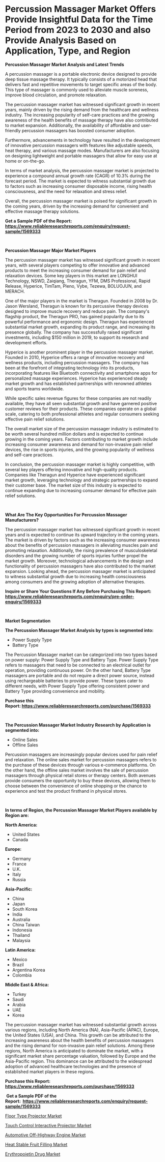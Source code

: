 <p><h1>Percussion Massager Market Offers Provide Insightful Data for the Time Period from 2023 to 2030 and also Provide Analysis Based on Application, Type, and Region</h1></p><p><strong>Percussion Massager Market Analysis and Latest Trends</strong></p>
<p><p>A percussion massager is a portable electronic device designed to provide deep tissue massage therapy. It typically consists of a motorized head that delivers fast and repetitive movements to target specific areas of the body. This type of massager is commonly used to alleviate muscle soreness, improve blood circulation, and promote relaxation.</p><p>The percussion massager market has witnessed significant growth in recent years, mainly driven by the rising demand from the healthcare and wellness industry. The increasing popularity of self-care practices and the growing awareness of the health benefits of massage therapy have also contributed to market expansion. Additionally, the availability of affordable and user-friendly percussion massagers has boosted consumer adoption.</p><p>Furthermore, advancements in technology have resulted in the development of innovative percussion massagers with features like adjustable speeds, heat therapy, and various massage modes. Manufacturers are also focusing on designing lightweight and portable massagers that allow for easy use at home or on-the-go.</p><p>In terms of market analysis, the percussion massager market is projected to experience a compound annual growth rate (CAGR) of 10.3% during the forecast period. The market is expected to witness substantial growth due to factors such as increasing consumer disposable income, rising health consciousness, and the need for relaxation and stress relief.</p><p>Overall, the percussion massager market is poised for significant growth in the coming years, driven by the increasing demand for convenient and effective massage therapy solutions.</p></p>
<p><strong>Get a Sample PDF of the Report:&nbsp; <a href="https://www.reliableresearchreports.com/enquiry/request-sample/1569333">https://www.reliableresearchreports.com/enquiry/request-sample/1569333</a></strong></p>
<p>&nbsp;</p>
<p><strong>Percussion Massager Major Market Players</strong></p>
<p><p>The percussion massager market has witnessed significant growth in recent years, with several players competing to offer innovative and advanced products to meet the increasing consumer demand for pain relief and relaxation devices. Some key players in this market are LONGHUI Technology, NSWD, Zaiqiang, Theragun, YFM, DMS Professional, Rapid Release, Hyperice, TimTam, Pleno, Vybe, Tezewa, BOLUOJUN, and MERACH.</p><p>One of the major players in the market is Theragun. Founded in 2008 by Dr. Jason Wersland, Theragun is known for its percussive therapy devices designed to improve muscle recovery and reduce pain. The company's flagship product, the Theragun PRO, has gained popularity due to its powerful performance and ergonomic design. Theragun has experienced substantial market growth, expanding its product range, and increasing its presence globally. The company has successfully raised significant investments, including $150 million in 2019, to support its research and development efforts.</p><p>Hyperice is another prominent player in the percussion massager market. Founded in 2010, Hyperice offers a range of innovative recovery and wellness products, including percussion massagers. The company has been at the forefront of integrating technology into its products, incorporating features like Bluetooth connectivity and smartphone apps for personalized massage experiences. Hyperice has experienced steady market growth and has established partnerships with renowned athletes and sports teams worldwide.</p><p>While specific sales revenue figures for these companies are not readily available, they have all seen substantial growth and have garnered positive customer reviews for their products. These companies operate on a global scale, catering to both professional athletes and regular consumers seeking effective pain relief solutions.</p><p>The overall market size of the percussion massager industry is estimated to be worth several hundred million dollars and is expected to continue growing in the coming years. Factors contributing to market growth include increasing consumer awareness and demand for non-invasive pain relief devices, the rise in sports injuries, and the growing popularity of wellness and self-care practices.</p><p>In conclusion, the percussion massager market is highly competitive, with several key players offering innovative and high-quality products. Companies like Theragun and Hyperice have experienced significant market growth, leveraging technology and strategic partnerships to expand their customer base. The market size of this industry is expected to continue expanding due to increasing consumer demand for effective pain relief solutions.</p></p>
<p>&nbsp;</p>
<p><strong>What Are The Key Opportunities For Percussion Massager Manufacturers?</strong></p>
<p><p>The percussion massager market has witnessed significant growth in recent years and is expected to continue its upward trajectory in the coming years. The market is driven by factors such as the increasing consumer awareness about the benefits of percussion massagers in alleviating muscles pain and promoting relaxation. Additionally, the rising prevalence of musculoskeletal disorders and the growing number of sports injuries further propel the market growth. Moreover, technological advancements in the design and functionality of percussion massagers have also contributed to the market expansion. Looking ahead, the percussion massager market is anticipated to witness substantial growth due to increasing health consciousness among consumers and the growing adoption of alternative therapies.</p></p>
<p><strong>Inquire or Share Your Questions If Any Before Purchasing This Report: <a href="https://www.reliableresearchreports.com/enquiry/pre-order-enquiry/1569333">https://www.reliableresearchreports.com/enquiry/pre-order-enquiry/1569333</a></strong></p>
<p>&nbsp;</p>
<p><strong>Market Segmentation</strong></p>
<p><strong>The Percussion Massager Market Analysis by types is segmented into:</strong></p>
<p><ul><li>Power Supply Type</li><li>Battery Type</li></ul></p>
<p><p>The Percussion Massager market can be categorized into two types based on power supply: Power Supply Type and Battery Type. Power Supply Type refers to massagers that need to be connected to an electrical outlet for operation, providing continuous power. On the other hand, Battery Type massagers are portable and do not require a direct power source, instead using rechargeable batteries to provide power. These types cater to different needs, with Power Supply Type offering consistent power and Battery Type providing convenience and mobility.</p></p>
<p><strong>Purchase this Report:&nbsp;<a href="https://www.reliableresearchreports.com/purchase/1569333">https://www.reliableresearchreports.com/purchase/1569333</a></strong></p>
<p>&nbsp;</p>
<p><strong>The Percussion Massager Market Industry Research by Application is segmented into:</strong></p>
<p><ul><li>Online Sales</li><li>Offline Sales</li></ul></p>
<p><p>Percussion massagers are increasingly popular devices used for pain relief and relaxation. The online sales market for percussion massagers refers to the purchase of these devices through various e-commerce platforms. On the other hand, the offline sales market involves the sale of percussion massagers through physical retail stores or therapy centers. Both avenues provide consumers the opportunity to buy these devices, allowing them to choose between the convenience of online shopping or the chance to experience and test the product firsthand in physical stores.</p></p>
<p>&nbsp;</p>
<p><strong>In terms of Region, the Percussion Massager Market Players available by Region are:</strong></p>
<p>
    <p> <strong> North America: </strong>
        <ul>
            <li>United States</li>
            <li>Canada</li>
        </ul>
        </p> 
    <p> <strong> Europe: </strong>
        <ul>
            <li>Germany</li>
            <li>France</li>
            <li>U.K.</li>
            <li>Italy</li>
            <li>Russia</li>
        </ul>
        </p> 
    <p> <strong> Asia-Pacific: </strong>
        <ul>
            <li>China</li>
            <li>Japan</li>
            <li>South Korea</li>
            <li>India</li>
            <li>Australia</li>
            <li>China Taiwan</li>
            <li>Indonesia</li>
            <li>Thailand</li>
            <li>Malaysia</li>
        </ul>
        </p> 
    <p> <strong> Latin America: </strong>
        <ul>
            <li>Mexico</li>
            <li>Brazil</li>
            <li>Argentina Korea</li>
            <li>Colombia</li>
        </ul>
        </p> 
    <p> <strong> Middle East & Africa: </strong>
        <ul>
            <li>Turkey</li>
            <li>Saudi</li>
            <li>Arabia</li>
            <li>UAE</li>
            <li>Korea</li>
        </ul>
    </p>
    </p>
<p><p>The percussion massager market has witnessed substantial growth across various regions, including North America (NA), Asia-Pacific (APAC), Europe, the United States (USA), and China. This growth can be attributed to the increasing awareness about the health benefits of percussion massagers and the rising demand for non-invasive pain relief solutions. Among these regions, North America is anticipated to dominate the market, with a significant market share percentage valuation, followed by Europe and the Asia-Pacific region. This dominance can be attributed to the widespread adoption of advanced healthcare technologies and the presence of established market players in these regions.</p></p>
<p><strong>Purchase this Report: <a href="https://www.reliableresearchreports.com/purchase/1569333">https://www.reliableresearchreports.com/purchase/1569333</a></strong></p>
<p>&nbsp;<strong>Get a Sample PDF of the Report:&nbsp;&nbsp;<a href="https://www.reliableresearchreports.com/enquiry/request-sample/1569333">https://www.reliableresearchreports.com/enquiry/request-sample/1569333</a></strong></p>
<p><strong></strong></p>
<p><p><a href="https://www.linkedin.com/pulse/floor-type-projector-market-size-growth-forecast-from-2023/">Floor Type Projector Market</a></p><p><a href="https://www.linkedin.com/pulse/touch-control-interactive-projector-market-research-report/">Touch Control Interactive Projector Market</a></p><p><a href="https://medium.com/@kartik.reportprime/automotive-off-highway-engine-market-research-report-its-history-and-forecast-2023-to-2030-72d2ce3f994b">Automotive Off-Highway Engine Market</a></p><p><a href="https://github.com/deliacustodio40/Market-Research-Report-List-1/blob/main/heat-stable-fruit-filling-market.md">Heat Stable Fruit Filling Market</a></p><p><a href="https://medium.com/@smriti.reportprime/erythropoietin-drug-market-the-key-to-successful-business-strategy-forecast-till-2030-25d28ad08bbb">Erythropoietin Drug Market</a></p></p>
